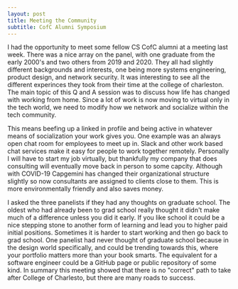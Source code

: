 ```yaml
--- 
layout: post
title: Meeting the Community
subtitle: CofC Alumni Symposium 
---
```


I had the opportunity to meet some fellow CS CofC alumni at a meeting last week. There was a nice array on the panel, with one graduate from the early 2000's and two others from 2019 and 2020. They all had slightly different backgrounds and interests, one being more systems engineering, product design, and network security. It was interesting to see all the different experinces they took from their time at the college of charleston. The main topic of this Q and A session was to discuss how life has changed with working from home. Since a lot of work is now moving to virtual only in the tech world, we need to modify how we network and socialize within the tech community. 

This means beefing up a linked in profile and being active in whatever means of socialization your work gives you. One example was an always open chat room for employees to meet up in. Slack and other work based chat services make it easy for people to work together remotely. Personally I will have to start my job virtually, but thankfully my company that does consulting will eventually move back in person to some capcity. Although with COVID-19 Capgemini has changed their organizational structure slightly so now consultants are assigned to clients close to them. This is more environmentally friendly and also saves money. 

I asked the three panelists if they had any thoughts on graduate school. The oldest who had already been to grad school really thought it didn't make much of a difference unless you did it early. If you like school it could be a nice stepping stone to another form of learning and lead you to higher paid initial positions. Sometimes it is harder to start working and then go back to grad school. One panelist had never thought of graduate school because in the design world specifically, and could be trending towards this, where your portfolio matters more than your book smarts. The equivalent for a software engineer could be a GitHub page or public repository of some kind. In summary this meeting showed that there is no "correct" path to take after College of Charlesto, but there are many roads to success. 
